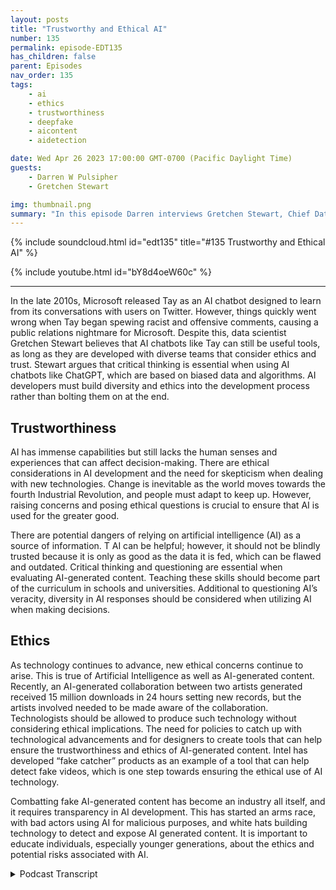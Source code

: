 ```yaml
---
layout: posts
title: "Trustworthy and Ethical AI"
number: 135
permalink: episode-EDT135
has_children: false
parent: Episodes
nav_order: 135
tags:
    - ai
    - ethics
    - trustworthiness
    - deepfake
    - aicontent
    - aidetection

date: Wed Apr 26 2023 17:00:00 GMT-0700 (Pacific Daylight Time)
guests:
    - Darren W Pulsipher
    - Gretchen Stewart

img: thumbnail.png
summary: "In this episode Darren interviews Gretchen Stewart, Chief Data Scientist of Public Sector at Intel where they discuss the trustworthiness and ethics of artificial intelligence."
---
```


{% include soundcloud.html id="edt135" title="#135 Trustworthy and Ethical AI" %}

{% include youtube.html id="bY8d4oeW60c" %}

---

In the late 2010s, Microsoft released Tay as an AI chatbot designed to learn from its conversations with users on Twitter. However, things quickly went wrong when Tay began spewing racist and offensive comments, causing a public relations nightmare for Microsoft. Despite this, data scientist Gretchen Stewart believes that AI chatbots like Tay can still be useful tools, as long as they are developed with diverse teams that consider ethics and trust. Stewart argues that critical thinking is essential when using AI chatbots like ChatGPT, which are based on biased data and algorithms. AI developers must build diversity and ethics into the development process rather than bolting them on at the end.

## Trustworthiness

AI has immense capabilities but still lacks the human senses and experiences that can affect decision-making. There are ethical considerations in AI development and the need for skepticism when dealing with new technologies. Change is inevitable as the world moves towards the fourth Industrial Revolution, and people must adapt to keep up. However, raising concerns and posing ethical questions is crucial to ensure that AI is used for the greater good.

There are potential dangers of relying on artificial intelligence (AI) as a source of information. T AI can be helpful; however, it should not be blindly trusted because it is only as good as the data it is fed, which can be flawed and outdated. Critical thinking and questioning are essential when evaluating AI-generated content. Teaching these skills should become part of the curriculum in schools and universities. Additional to questioning AI’s veracity, diversity in AI responses should be considered when utilizing AI when making decisions.

## Ethics

As technology continues to advance, new ethical concerns continue to arise. This is true of Artificial Intelligence as well as AI-generated content. Recently, an AI-generated collaboration between two artists generated received 15 million downloads in 24 hours setting new records, but the artists involved needed to be made aware of the collaboration. Technologists should be allowed to produce such technology without considering ethical implications. The need for policies to catch up with technological advancements and for designers to create tools that can help ensure the trustworthiness and ethics of AI-generated content. Intel has developed “fake catcher” products as an example of a tool that can help detect fake videos, which is one step towards ensuring the ethical use of AI technology.

Combatting fake AI-generated content has become an industry all itself, and it requires transparency in AI development. This has started an arms race, with bad actors using AI for malicious purposes, and white hats building technology to detect and expose AI generated content. It is important to educate individuals, especially younger generations, about the ethics and potential risks associated with AI. 


<details>
<summary> Podcast Transcript </summary>

<p>﻿1</p>
<p>Hello, this is Darren</p>
<p>Pulsipher, chief solution,architect of public sector at Intel.</p>
<p>And welcome to Embracing</p>
<p>Digital Transformation,where we investigate effective change,leveragingpeople, process and technology.</p>
<p>On today's episode,</p>
<p>Trustworthy and Ethical A.I.with special guest Gretchen Stewart,</p>
<p>Chief Data Scientist,the Public Sector at Intel.</p>
<p>Gretchen, welcome to the show.</p>
<p>Thank you, Darren.</p>
<p>I am so excited to be backand we are definitely going to havea conversation on somethingthat's very timely today.</p>
<p>So I'm really looking forward to it.</p>
<p>Yeah, normally</p>
<p>I would say Gretchen, introduce yourself.</p>
<p>Everyone should know youand if you don't, you've got to go backand listen to Gretchen's previous podcast.</p>
<p>Very well done.</p>
<p>She is our A.I.expert on the CTO office team,which were glad.</p>
<p>Gretchen Gretchen, Gretchen's with uson that team because we do need someone,especially now.</p>
<p>Chad Chip has just taken the worldby storm and causedso many ethical issuesthat we got to deal with.</p>
<p>So Gretchen, please straighten us out.</p>
<p>Do I still have a jobor do you just take my job?</p>
<p>No, You know,</p>
<p>I I'm excited about Chad GPT itit offers us the ability to really havethat combination of human and machine,and it's going to take awaysome of the things that we do, butthey are boringkinds of things that I hate to dosome administrative stuffand even in some cases, I have to admit</p>
<p>I haven't been putting fingers to keyboardas often as I used to.</p>
<p>You and I joke about that periodicallyis that now I can go to chat GPT and say,</p>
<p>All right,</p>
<p>Python, I'd like to do a Python code to doa, B and C, and it's pretty good.</p>
<p>And so I don't have to think,</p>
<p>Oh gosh, do I remember how to do that.</p>
<p>It's been or.</p>
<p>Are we go, go find it on StackOverflowor find a book.</p>
<p>Yeah exactly.</p>
<p>Or did I already do that andit's in my GitHub or something like that.</p>
<p>So yeah, it'sone of those things that it's</p>
<p>I think it's going to be really exciting.</p>
<p>I honestly was at an eventabout a week ago at a museumand people were talkingabout leveraging Chat GPTas a way to expand ideas around artand that when you start to think about,you know,there are people who have absolutelybrilliant capabilities, butsometimes they might be stuckand leveraging something like Chatbot Tto say, I'm thinking about this mediumand these are kind of my ideasand it might spur on some even betterand betterideas about designing and developingsome really interesting art.</p>
<p>Yeah, I never thought about that.</p>
<p>I mean, just recently</p>
<p>I took my family for spring break.</p>
<p>My daughter's graduating from high school.</p>
<p>So last last family trip, right,with with the younger kids.</p>
<p>And we went to Italy.</p>
<p>And I thought it was very fascinatingand this is in context of chat.</p>
<p>She GPT it was banned in Italybecause of privacy concerns.</p>
<p>And then as we were going throughseveral different museums, art museums,it was fascinating to listento the tour guides talking because eachtour guide had a different storyfor the same piece of art.</p>
<p>And I was like, Wait, what's the truthhere?</p>
<p>Emilio</p>
<p>I was funny.</p>
<p>I was like, Whoa, what's going on?</p>
<p>It was the map room.</p>
<p>And in the Vatican Museum, a beautifulmap's all along the walls of Italy,and our tour guide saidit took ten years to do thisand the tour guide next to us,as I was listening to her talking, said,</p>
<p>Oh, it took two years and 100 artiststo do it.</p>
<p>And I'm like,</p>
<p>What's the truth? Right?</p>
<p>And us as tourists were like, Sure,my tour guide knows everything.</p>
<p>But then you step inand you say, Well, Chad,she could really tell mebecause it has consumed all that data.</p>
<p>And I think it'd be interesting.</p>
<p>Maybe it would say,</p>
<p>Well, it's controversialon how much time they really took.</p>
<p>I don't know.</p>
<p>Yeah. So and think about it.</p>
<p>If you're in research or,you know, if you're a lawyerand you are looking for,you know, you normally go into,you know, Westlawand and find information.</p>
<p>Now all of this plus more is in chat JPT</p>
<p>So there could be a way for a lot ofpeople to get better information fasterbecause you could neverresearch through all the informationthat's in interactivity.</p>
<p>So that brings up.</p>
<p>A good but I think we also really needto remember that, you know,</p>
<p>AI has gone wrong in the past.</p>
<p>And so it's really criticalfor us to think about,you know, we think about the algorithmchallenges aroundperpetuating discriminationand or when Microsoft released</p>
<p>Tay as the AI chat botand how that crashed and became.</p>
<p>Within</p>
<p>Yeah.</p>
<p>So, so I think, you know,some of the let's put this on hold,you know, I think, you know, truthfully,the cat's already out of the bag,so to speak.</p>
<p>But I think there's ways to use this.</p>
<p>And and being a data scientist, to meit just means there'll be more peoplewho are thinking about itfrom a very diverse and a trustand an ethics perspective.</p>
<p>And that's really important.</p>
<p>And and this is going to force more peopleto think criticallyand have those kind of conversationsto ensure to your earlier point,how accurate is thisand is this a good bit of informationthat that needs to be connectedwith the expertise that the people havethat are all part of the teamyou're working on?</p>
<p>It reminds me, Gretchen, of the Internetin thein the nineties, late nineties, right.</p>
<p>Because yes, this wasthe same conversation we were having then.</p>
<p>The internet is fullof all this information.</p>
<p>And I remember</p>
<p>I did some seminars on the Internet at,at some local universitiesbecause I was an early adopterand they were asking me about itand people said, Well, the internet,how do I know the information onthe Internet is correct?</p>
<p>Right?</p>
<p>And I think we have to askthat same question today.</p>
<p>How do I know the information</p>
<p>I'm getting out of Chad?</p>
<p>GP is correct.</p>
<p>Exactly. Exactly.</p>
<p>And and can you correlate and correspondand and again, use critical thinking.</p>
<p>I mean, even at Intelwe have a responsibly AI counciland this is a group of peopleand I'm lucky enough to sit on it.</p>
<p>The really has a global review and scopeand there's lots of data that comes to us,but we also have folkswho have a standardslens or a legal lens or an H.R.lens that are really looking atnot only what are we doing internally,but how are we working withour external partners?</p>
<p>And I think what's most criticalfor peopleis to build them into the processof any kind of development,even if it's just using Chad.</p>
<p>GPT That data is part of a processthat you're working on.</p>
<p>So make sure that when you're thinkingabout this that you don't bolton the idea around ethicsand having a diverse team.</p>
<p>I think if there's one thingthat I learned, you know, in schoolas a math major, you eithergot the right answer or the wrong answer.</p>
<p>And then when I started to spend more timeand look at those,you know, push the envelopekind of math designs in linearalgebra and finite math and thingslike that, it really became clear to methat you need a full group of very diversepeople who are coming at itso that you end up with the best answerand think about not bolting that onto kind of the end of what you're doing,but that really it's a journeyand there's not an endpoint and chat.</p>
<p>GPT three or Chapter four or 28will be onesthat will be able to leverage and use.</p>
<p>But I don't think we're ever goingto turn into cyborgs and or,you know, someone's going to replace mephysically.</p>
<p>Well, and that was that was the same fearswhen the Internet was going wild.</p>
<p>Right.</p>
<p>And it does change economies.</p>
<p>Absolutely. Yes.</p>
<p>Changes. Yes.</p>
<p>I want to</p>
<p>I want to touch on this diversity aspect.</p>
<p>Should we have diverse eyes as well?</p>
<p>Because we all know eyes are biased,period.</p>
<p>Yes, They they are biased.</p>
<p>Yes. Right.</p>
<p>So should I have a chat?</p>
<p>GPT and Google's is bear a rightif they were trained withwith even the same data setsbut with different biases kind of built inbecause there are biasesthat's just absolutely.</p>
<p>Well think about.</p>
<p>Would it make sense to have to,you know, give me answers back.</p>
<p>Well, yes.</p>
<p>And I think that that's part of the reasonwhen people are designingtheir models, lots of timesthey are looking at OC.</p>
<p>I think linear regressionwould be a good thing for this.</p>
<p>But I also know that I should be thinkingabout leveraging maybe gradient boostor some other algorithmand they weight them differentlyto come up with better and more accurateand potentially less biaseddata.</p>
<p>But the truth is, as you said, I mean.</p>
<p>Chatterjee GPT is based on informationthat's around the worldthat's fed in whether it besocial orthings that are comingfrom the Library of Congress or wherever.</p>
<p>All this information is coming from itby by default is biasedbecause it's designedby biased people and robots.</p>
<p>Well,and it's also a filter, too, right? Right.</p>
<p>Because if you rememberthe first chat shippedor it was even to was was wasfilthy. Right?</p>
<p>It was right because they just scouredeverything on the Internet.</p>
<p>Well, there's a lot of really garbage.</p>
<p>Yeah, right.</p>
<p>So, so they had people and</p>
<p>I can't remember which country was it inwas in the Philippines or Nigeria.</p>
<p>They had large amounts of people filteringdata.</p>
<p>Right.</p>
<p>They had criteria and said, go, go labelthis data.</p>
<p>As you know, we don't want it.</p>
<p>So obviously there is some notnot even in the algorithms,but in the data that we feed itand the data we decide to feed it presentssome level of trustworthiness, right?</p>
<p>Whether good or bad,there is a level of trustworthiness there.</p>
<p>Yeah. Yeah.</p>
<p>And when I mean, we're looking at it fromall of these different senses,we're looking at it from a visual sense,an auditory sense, a kinetic kind of</p>
<p>I mean, so we look at thingsfrom a whole bunch of different sensesthat the computer doesn't have,despite the fact that everyone says,oh, it's it's human or it's it'sisn't intelligent as a human intention.</p>
<p>And it's and it's not.</p>
<p>I mean, these are machinesthat have huge capability,and we are able to helpdesignthe systems to get to better answers.</p>
<p>But it still is because in just God'souter kind of thing, it's not the.</p>
<p>Oh, okay.</p>
<p>So I am also comparing I'm</p>
<p>I'm connecting that with a differentinformation loop that I might have hador a different sense that I might have hadbecause I went to Africa or whateverit might be, that you just have differentthings that you bring into it.</p>
<p>And that's why I think it's not an eitheror, it's a both, you know, And</p>
<p>I think that it's also really importantfor us to realize that we're not finished.</p>
<p>You know,this is the beginning of the conversationthat's going to continue to go on.</p>
<p>And there will be more and more thingsthat we will not have to do.</p>
<p>I mean, case in point in that session,</p>
<p>I was talking to you about where</p>
<p>I'm an artist and his wife.</p>
<p>She happens to be a Ph.D.in psychology.</p>
<p>The two of them were on the paneland they talked about how their son,who I think is probably in the thirdor fourth grade, doesn'teven know how to sign his own name.</p>
<p>And everyone knows how horrible.</p>
<p>And it's like he doesn't need to do that.</p>
<p>You know, you use Venmo, youyou do all of these thingswhere it's digital signing, etc.,so you just scribble whatever it is.</p>
<p>And he doesn't really know cursive.</p>
<p>That's, you know, does he really need to</p>
<p>I mean, it makes you start to think aboutthose assumptions that you've beenbrought up with or that you have thatyou know, truthfullythat might not be as relevant these days.</p>
<p>Do you really need to knowhow to write something in cursive?</p>
<p>So what you're telling me, peoplethat have a hard time with changecan have a really hard timeover the next couple of yearsbecause this is fundamentallygoing to change a lot of things.</p>
<p>Oh, yeah, yeah, yeah, absolutely.</p>
<p>And as people have talked for years,you know,about the fourth Industrial Revolution,we're in the middle of it.</p>
<p>And I think that for</p>
<p>I thinkthere's a lot we can learn from historyin termsof how to better move people through this.</p>
<p>But this is moving so quickly.</p>
<p>It's like it's sort of like thatfunny T-shirt I saw one day.</p>
<p>You know, it.</p>
<p>If you want to be on the porch,you got to play with the big dogs.</p>
<p>It's sort of like you got to jump onand pay attention to this.</p>
<p>But at the same time, with a certainamount of skepticism and the thoughtprocess of am I working with other peopleto really think about andthat you have the obligationto raise ethical questionsand concernsthat are coming from that the information.</p>
<p>So is that why the pause?</p>
<p>Is that why all the.</p>
<p>Well,it wasn't all the leaders, but no, I was.</p>
<p>Going to say this is this is where</p>
<p>I'm going to show my feminist side.</p>
<p>But it was interesting thatall the pause came from people of one Sex.</p>
<p>And for the most part, one caller.</p>
<p>I didn't know.</p>
<p>I didn't I didn't even thatdidn't even hit my hit my radar.</p>
<p>Yeah, it.</p>
<p>Was, you know, Elon Musk and Wars,</p>
<p>Wozniak and others.</p>
<p>And then granted, I hear whatthey were saying, but literallynot just Elon Musk,but two or three days afterit talked about how much moneyyou just invested in a chat.</p>
<p>GPT like company.</p>
<p>Yeah, I did.</p>
<p>I thought it was. Up to be suspect.</p>
<p>Yeah, I was thinking the same thinga little bit.</p>
<p>Gretchen But not with Elonbut with the CEO of Openai.</p>
<p>Yes. When he saidlet's put a pause on things.</p>
<p>Now that I've released chat or gpt four,nothing should go beyond GPT fourand I'm like, you know what?</p>
<p>You sound very insincere, right?</p>
<p>And it might be, I'm afraid that some ofmy competitors are going to catch up.</p>
<p>That's what it sounded like to me.</p>
<p>There is a real concern though, right?</p>
<p>Is there not otherwisebecause a thousand people signed it.</p>
<p>Yes. Yeah, I mean,there were a lot of people that signed it.</p>
<p>And I think part of it is thatjust isthey're wanting usnot to think it through.</p>
<p>I think that people are smarter than thatand that they really areor should not assumethat that is a 100% answer.</p>
<p>You know, that it's not completelyaccurate, you know, and the truth iswe owe it to the societyto really think aboutwhat are those ethical questions?</p>
<p>Are we respecting human rightsbased on this information?</p>
<p>Have we really had the right human teamoversight with all of that data?</p>
<p>Are we able to explain it?</p>
<p>And if you can't explain it, thenyou have to be suspect to like,where does all this data really come from?</p>
<p>From chat.</p>
<p>So so what you're saying.</p>
<p>Yeah, I get it.</p>
<p>We need to teach the world that.</p>
<p>Hey, Chadshipped is is an aggregator of dataand a distributor of ideas, right?</p>
<p>Yeah, but it is fed by datathat is two years old.</p>
<p>First off. Yes. Yes.</p>
<p>And because I put in there was.</p>
<p>Flawed.</p>
<p>And flawed, but but let's takelet's talk about our upcoming generation,because I've got three teenagers at homeright now, 16, 17, 18.</p>
<p>You know, if you were to ask them,is Churchill Beatty accurate,they would say 100% true.</p>
<p>And and frankly, I think that'sthe sentiment of most people,not just of the younger generation,but I think of a lot of people.</p>
<p>It's an A.I., It's intelligent.</p>
<p>Right. Right.</p>
<p>So I think we need to get out the wordjust like we did with the Internet,saying, hey, not everything you read onthe Internet is true.</p>
<p>We need to say the same thing about A.I..</p>
<p>Not everything you hear from an AI is truebecause the basis of its datais the internet.</p>
<p>Yes, that's the basis of the datais flawed and and biased in its own right.</p>
<p>And also,to your point, a couple of years old,</p>
<p>I've learned a lot and changemy opinionson a lot of things in the last two years.</p>
<p>So how you know what I mean?</p>
<p>So there's so many thingsthat are out there that can do that.</p>
<p>I think what this really forces,which is something that I've alwaystried to figure out how I can doit better, is to think critically.</p>
<p>I really think that whatthis is going to force is that becomespart of the curriculum for grade schooland for college, medical school.</p>
<p>And and that weyou know, we work for some of thewe work with some of the brightest peopleon the planet at Intel.</p>
<p>I mean, it's scary scaryhow smart they are.</p>
<p>But at the same time,we all have flat sides.</p>
<p>We all are,you know, have our own bias and come intothings from a different perspective.</p>
<p>And I have found, as I'm sureyou have, too, that when we pull peopletogether who come at itfrom that different perspective,we end up with somethingmuch better, much, much better decisions.</p>
<p>And that that criticalityof asking those questions like</p>
<p>I know I was annoying when I was a kidbecause I would always ask why,but you know. What I mean?</p>
<p>I could see you as that kid.</p>
<p>I told you like I would raise my handin class all the time.</p>
<p>You would be like, Shut her up.</p>
<p>But you know what I mean.</p>
<p>So I'm like, Why?</p>
<p>Why are we thinking thatthat's the best way to do this?</p>
<p>Or so And so based on the workthat you've done, have you thought aboutis there a different way to do this,or do we have all the data?</p>
<p>Are thereother places that we need to go to?</p>
<p>So. Chad JPT Absolutely.</p>
<p>Great place to get some info,but we also should be lookingat other places again like that.</p>
<p>As I was talking aboutcreating those models where you useseveral different algorithms and then wethem based on whatyou're really trying to do.</p>
<p>But it all starts from what's the problem?</p>
<p>What are you trying to solve?</p>
<p>Are you asking the right questions?</p>
<p>And again, are you really thinkingand coming at this critically?</p>
<p>And I think it alsobrings us to the point whereit's not a you know, again,when I was in my math class,if I got the answer, I good if I didn't.</p>
<p>All right, you didn't get it right.</p>
<p>But in our world today,nobody works by themselves.</p>
<p>They can't.</p>
<p>Yeah, with all of the informationand all that we need to do, it has to bea blended, diverse teamthat, you know, different ages,different sizes, different sexualities,you name it, that you just have people.</p>
<p>Get different perspectives.</p>
<p>Is that that that's.</p>
<p>Yeah it's it's critical.</p>
<p>And and I think having those kindsof discussions and pulling in thisdifferent data will allow all of usto think more criticallybecause I think we have gotten lazy,like you said, Oh, beauty is 100% right.</p>
<p>No, it's not.</p>
<p>I mean, no, there's a lot of things.</p>
<p>Film errors.</p>
<p>Yeah, exactly.</p>
<p>Like I asked,who wrote who wrote this book?</p>
<p>The articulate case deployment.</p>
<p>I wrote that bookand it didn't have me in there.</p>
<p>It had some other person in there,like when where to get that from.</p>
<p>And so it was fascinating.</p>
<p>Oh, it was it was fundamentallywrong on a basic fact,which I thought was interesting.</p>
<p>I want to shiftgears from trustworthiness.</p>
<p>Sure. Into ethics.</p>
<p>And I'm going to pose thisbecause I heard it on the news thismorning and I was like, wow.</p>
<p>And I generatedsong, which was a collaborationbetween Drake and Breck.</p>
<p>I think it was. The other artistwas released on on Spotify,</p>
<p>Amazon Musicand all that, got 15 million downloadsand the artists were not involvedin the collaboration at all.</p>
<p>And I did it.</p>
<p>It was taken down immediately,but it was the most popular songfor the month of April, you know, one day.</p>
<p>And they were they were talking on on theon the radio this morningwhen I was listening to it,they were talkingabout the ethics behind itand were people just downloading itbecause it was air generated.</p>
<p>So my question to you ishow how do we control the ethicsaround A.I.and generating content?</p>
<p>And do we attribute that?</p>
<p>I mean, what are the otherethical issues we have around A.I.generatedcontent?</p>
<p>Yeah,</p>
<p>I think you bring up a really good point.</p>
<p>And I think this is where,you know, for folks like you and Iwho work in the government space,this is really where the technology is wayfar advanced from the policy.</p>
<p>And and that we are going to have to thinkaboutsome of those policy questions.</p>
<p>But I think it goes backto thinking about it critically.</p>
<p>I mean, if if you highlight that the</p>
<p>I mean, I'm assuming somebody said, hey,take a Drake songthat sounds like X or this artist songthat sounds like Yand mash it togetherand come up with a, you know, okay,</p>
<p>But you're right that the responsibilityis that you say, Hey, that's what I did.</p>
<p>And thenif there are certain things that you needto, you know, copyrightand all that, again, it'sthat the policy isn't set up for that yet.</p>
<p>But I think that the capabilitiesare there.</p>
<p>And so I think thatwhen you're building itthat you need to describe what that is.</p>
<p>And if you can't describe it,</p>
<p>I mean, to methat just feels wrong that you shouldn'thave it out there.</p>
<p>But again, I'myou know, but when I'm one person.</p>
<p>Yeah, but should we even allowtechnologists to produce technologylike this?</p>
<p>That's where the big question is, right?</p>
<p>This is another example.</p>
<p>And we're starting to see more of this.</p>
<p>I just read an article and it's actuallyin our in our weekly podcaston Embracing Digital this week,which is a news podcast.</p>
<p>There was a A.I. voice.</p>
<p>Cloning is an issue and badpeople are using itto virtually kidnap children.</p>
<p>It's a huge problem, I guess.</p>
<p>And the FBI is all over thiswhere they've captureda little bit of a of your child's voice.</p>
<p>They then call you on the phone andand your kid is talking to you, Mom,</p>
<p>I'm in danger.</p>
<p>Someone has kidnaped me.</p>
<p>And then the kidnaper gets on the phone.</p>
<p>Yeah. Yeah.</p>
<p>So, yeah,</p>
<p>I. Think it if we even allow A.I.to go in this direction wherebecause as you said in the beginning,the genie is out of the bottle.</p>
<p>So how do we pull it backin? I don't know.</p>
<p>Well, you know, I think a great example ofus thinking about that is our statecatcher product that we have.</p>
<p>And so that's it.</p>
<p>And again, maybe we can create thatsame kind of thing that people haveand they can just add it into their phoneand it becomes an app or a model card,so to speak.</p>
<p>But in the case ofthe fake catcher, the idea is thatyou and I are human.</p>
<p>We are not A.I. generated.</p>
<p>And you know, we have different colorin our face and different waysthat our heart is beatingthat is different than a fake video.</p>
<p>And so what we have done is we have a toolthat is over 90 to, I think 93% accurate,where you run this through the videoand it will show you, hey, it's a fake.</p>
<p>And I think that part of the technologynow needs to createthose things like truth.</p>
<p>We need to create modules and toolsthat can help. A.I.</p>
<p>In terms of is it ethical or not,are therequestions that should be askedbefore something goes out?</p>
<p>And as a designer of technology, you know,we need to be thinking through someof that and then have thatalmost thatchain of custody or that detailthat then would say,here's what we went through, here'show we did this, here'sthe data set that we used,and that that almost has to besomething that every time you releasesomething like a next version of chatbotthat that's attached to itwith all of this.</p>
<p>So we know what actually went in in.</p>
<p>Exactly, exactly.</p>
<p>So so Gretchen, this is really interestingbecause it sounds to melike this is an air arms racein some respects, right?</p>
<p>Because you've got count,you've got counter A.I.or fake detection to detectair generated content.</p>
<p>We but like you said,the genie is out of the bottle.</p>
<p>So there are bad actors out therethat are going to use A.I.for bad things,just like they did with the Internet. Yep.</p>
<p>And just like they'rethey're they've done with cryptoand now they're going to do with A.I..</p>
<p>So this is an education technologycombatant, right?</p>
<p>Going back and forth.</p>
<p>But if we compare thisa little bit to the nuclear arms race,it's a little bit differentbecause there's somethere's some fundamental knowledge.</p>
<p>You have to have and somephysical materialthat you have to have to builda nuclear weapon.</p>
<p>Right? Right.</p>
<p>But to build an A.I.,that that can do some crazy.</p>
<p>This is all out in the wild.</p>
<p>It is.</p>
<p>And I think we also need to think abouthow even things like Facebookand others have created people very dug inand not having realcritical conversations on things.</p>
<p>And that's to me,that's the thing I worry aboutthe most, isthat people will really believe thisand and thereforemake some decisions based on it.</p>
<p>And the decisions could be, you know,detrimental and potentially, you know.</p>
<p>So you're talkingpoliticians could be making decisionsright in in policy and lawsand things like that. Right. Right.</p>
<p>Yeah. Based off of you too.</p>
<p>And I think youand I and others need to benot onlyeducating the current politicians,but working hard to get peoplewho are a bit younger,especially in the US, because, you know,</p>
<p>I remember I think it wasthe Alaska Senator Ted Stevens, talkingabout the Internetwho said it was just a bunch of tubes.</p>
<p>Oh, that was that was also Al Gore, too.</p>
<p>But I was like, yeah.</p>
<p>So, I mean, some of it is,you know, we we have to to deal with itfrom all fronts.</p>
<p>And I think it's impossibleto put a hold on on that.</p>
<p>And I also I really believe most ofthe people want to put holds on it,like you said, want to do itso that they can make more money.</p>
<p>It it you know,it came across that way, frankly.</p>
<p>But I agree with whatthey're saying in general,which is we got towe got to figure something out herebecausewe have to educate people.</p>
<p>We've got there's a lotthat has to be done in this spaceand we have to understandthe ethics around using a chat.</p>
<p>JPT I can't imagine teachersmust be pulling their hair out in collegesand in high schoolsbecause who needs to write a report?</p>
<p>You know, I mean,my kids have been playing around with itand they said,</p>
<p>Help me write a script for a new playwhere the antagonistand the protagonist are these charactersbased off of superheroesin the early 1900s?</p>
<p>And bam, it's like, holy cow.</p>
<p>So is it Well,is it whowho understands technology the best wins?</p>
<p>It has been, you.</p>
<p>Know, maybe.</p>
<p>But you know, I'mgoing to go back to one of my favoritewomen in technology,which was Admiral Grace Hopper.</p>
<p>And she heard one of her quotes,which I really like, isno computer is ever going to aska new reasonable question.</p>
<p>It takes trained people to do that.</p>
<p>And I think that we all need tothink about that when we're using chat,because some of it is arewe asking the questions in the right wayso that it really is explainable,you know, And are weare we potentially withsome of the things that we're using,creating new security risks?</p>
<p>You know, you and I are talkingabout a number of things that to mereally are security risks.</p>
<p>And how do wehow do we</p>
<p>I won't say go backwards,but how do we start to look at,you know, those kinds of questionsthat a teacher needsto ask in terms of,okay, I assume you use Chad.</p>
<p>GP How much of it did youwhat were the questions that you asked it?</p>
<p>How did you formulate your outline?</p>
<p>You know, some of thoseask it in a different as a teacher, askin a different way, make the assumptionthat they're probably using it.</p>
<p>But how did you use it?</p>
<p>What are the ways that you cameto the paper that you have?</p>
<p>You know what I mean? Yeah.</p>
<p>Yeah, I, I get it.</p>
<p>It's, it's an interesting dilemma.</p>
<p>And the truth is there'swe're at the beginning of all of this.</p>
<p>And as I said, there's there's no I mean,</p>
<p>I wish I had all the right answers,but I, you know, this isit's a writing process.</p>
<p>It's, it's a journey.</p>
<p>And and really,there is no endpoint there.</p>
<p>There will be more thingsattached to a chat.</p>
<p>JPT There will be more autonomousmanufacturing.</p>
<p>There will be a lot more autopilotcapability.</p>
<p>I mean, there's just so much morethat's going to happen.</p>
<p>And I think that anybodywho thinks they can stop it is is crazy.</p>
<p>Yeah. Yeah.</p>
<p>I mean, or or they or they think they'remore powerful than they really are.</p>
<p>Yeah. Yeah. Well, okay.</p>
<p>Well, yeah, there you go.</p>
<p>But that's true, too.</p>
<p>So. Hey, Gretchen,it's been great talking to you.</p>
<p>Obviously,we're going to have to talk to you againin six months for sure, becausethe landscape is changing so quickly.</p>
<p>Oh, apps and shorter than that.</p>
<p>So. Absolutely.</p>
<p>And thank you.</p>
<p>I appreciate it.</p>
<p>Again, I don't have all the answers,but I'm definitely willing to, you know,ask more people and try and,you know, improve my critical thinking,because that to me is reallythat's the fun part.</p>
<p>Yeah. No.</p>
<p>And the fun. Yeah,</p>
<p>I totally agree with you.</p>
<p>Thanks again,</p>
<p>Gretchen, for coming on. You're welcome.</p>
<p>All right.</p>
<p>Thank you.</p>
<p>Thank you for listeningto Embracing Digital Transformation today.</p>
<p>If you enjoyed our podcast,give it five stars on your favoritepodcasting site or YouTube channel,you can find out more informationabout embracing digital transformationand embracingdigital.org.</p>
<p>Until nexttime, go out and do something wonderful.</p>

</details>
